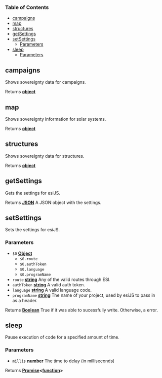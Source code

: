 <!-- Generated by documentation.js. Update this documentation by updating the source code. -->

### Table of Contents

-   [campaigns][1]
-   [map][2]
-   [structures][3]
-   [getSettings][4]
-   [setSettings][5]
    -   [Parameters][6]
-   [sleep][7]
    -   [Parameters][8]

## campaigns

Shows sovereignty data for campaigns.

Returns **[object][9]** 

## map

Shows sovereignty information for solar systems.

Returns **[object][9]** 

## structures

Shows sovereignty data for structures.

Returns **[object][9]** 

## getSettings

Gets the settings for esiJS.

Returns **[JSON][10]** A JSON object with the settings.

## setSettings

Sets the settings for esiJS.

### Parameters

-   `$0` **[Object][9]** 
    -   `$0.route`  
    -   `$0.authToken`  
    -   `$0.language`  
    -   `$0.programName`  
-   `route` **[string][11]** Any of the valid routes through ESI.
-   `authToken` **[string][11]** A valid auth token.
-   `language` **[string][11]** A valid language code.
-   `programName` **[string][11]** The name of your project, used by esiJS to pass in as a header.

Returns **[Boolean][12]** True if it was able to sucessfully write. Otherwise, a error.

## sleep

Pause execution of code for a specified amount of time.

### Parameters

-   `millis` **[number][13]** The time to delay (in milliseconds)

Returns **[Promise][14]&lt;[function][15]>** 

[1]: #campaigns

[2]: #map

[3]: #structures

[4]: #getsettings

[5]: #setsettings

[6]: #parameters

[7]: #sleep

[8]: #parameters-1

[9]: https://developer.mozilla.org/docs/Web/JavaScript/Reference/Global_Objects/Object

[10]: https://developer.mozilla.org/docs/Web/JavaScript/Reference/Global_Objects/JSON

[11]: https://developer.mozilla.org/docs/Web/JavaScript/Reference/Global_Objects/String

[12]: https://developer.mozilla.org/docs/Web/JavaScript/Reference/Global_Objects/Boolean

[13]: https://developer.mozilla.org/docs/Web/JavaScript/Reference/Global_Objects/Number

[14]: https://developer.mozilla.org/docs/Web/JavaScript/Reference/Global_Objects/Promise

[15]: https://developer.mozilla.org/docs/Web/JavaScript/Reference/Statements/function
